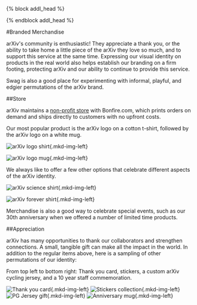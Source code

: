 {% block addl_head %}
<link rel="stylesheet" type="text/css" href="{{'/css/brand_guide.css' | urlize}}""/>
{% endblock addl_head %}

#Branded Merchandise

arXiv's community is enthusiastic! They appreciate a thank you, or the ability to take home a little piece of the arXiv they love so much, and to support this service at the same time. Expressing our visual identity on products in the real world also helps establish our branding on a firm footing, protecting arXiv and our ability to continue to provide this service.

Swag is also a good place for experimenting with informal, playful, and edgier permutations of the arXiv brand.

##Store

arXiv maintains a [non-profit store](https://www.bonfire.com/store/arxiv-official/) with Bonfire.com, which prints orders on demand and ships directly to customers with no upfront costs.

Our most popular product is the arXiv logo on a cotton t-shirt, followed by the arXiv logo on a white mug.

![arXiv logo shirt](images/brand-swag-shirt-1.jpg){.mkd-img-left}

![arXiv logo mug](images/brand-swag-mug.jpg){.mkd-img-left}

We always like to offer a few other options that celebrate different aspects of the arXiv identity.

![arXiv science shirt](images/brand-swag-shirt-2.jpg){.mkd-img-left}

![arXiv forever shirt](images/brand-swag-shirt-3.jpg){.mkd-img-left}

Merchandise is also a good way to celebrate special events, such as our 30th anniversary when we offered a number of limited time products.

##Appreciation

arXiv has many opportunities to thank our collaborators and strengthen connections. A small, tangible gift can make all the impact in the world. In addition to the regular items above, here is a sampling of other permutations of our identity:

From top left to bottom right: Thank you card, stickers, a custom arXiv cycling jersey, and a 10 year staff commemoration.

![Thank you card](images/brand-swag-card.jpg){.mkd-img-left}
![Stickers collection](images/brand-swag-stickers.jpg){.mkd-img-left}
![PG Jersey gift](images/brand-swag-shirt-4.jpg){.mkd-img-left}
![Anniversary mug](images/brand-swag-shirt-5.jpg){.mkd-img-left}

